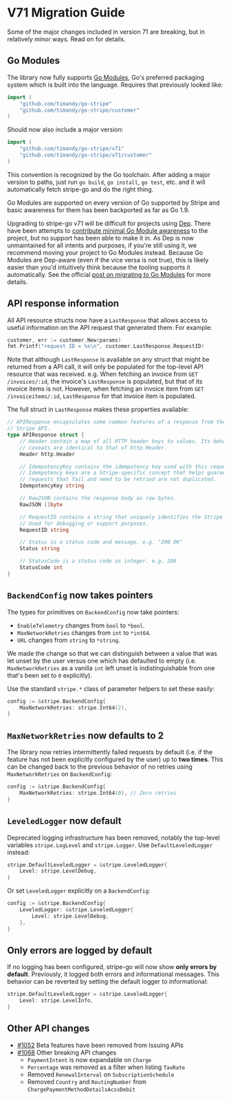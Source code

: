 # V71 Migration Guide

Some of the major changes included in version 71 are breaking, but in relatively minor ways. Read on for details.

## Go Modules

The library now fully supports [Go Modules](https://github.com/golang/go/wiki/Modules), Go's preferred packaging system which is built into the language. Requires that previously looked like:

``` go
import (
    "github.com/timandy/go-stripe"
    "github.com/timandy/go-stripe/customer"
)
```

Should now also include a major version:

``` go
import (
    "github.com/timandy/go-stripe/v71"
    "github.com/timandy/go-stripe/v71/customer"
)
```

This convention is recognized by the Go toolchain. After adding a major version to paths, just run `go build`, `go install`, `go test`, etc. and it will automatically fetch stripe-go and do the right thing.

Go Modules are supported on every version of Go supported by Stripe and basic awareness for them has been backported as far as Go 1.9.

Upgrading to stripe-go v71 will be difficult for projects using [Dep](https://github.com/golang/dep). There have been attempts to [contribute minimal Go Module awareness](https://github.com/golang/dep/pull/1963) to the project, but no support has been able to make it in. As Dep is now unmaintained for all intents and purposes, if you're still using it, we recommend moving your project to Go Modules instead. Because Go Modules are Dep-aware (even if the vice versa is not true), this is likely easier than you'd intuitively think because the tooling supports it automatically. See the official [post on migrating to Go Modules](https://blog.golang.org/migrating-to-go-modules) for more details.

## API response information

All API resource structs now have a `LastResponse` that allows access to useful information on the API request that generated them. For example:

``` go
customer, err := customer.New(params)
fmt.Printf("request ID = %s\n", customer.LastResponse.RequestID)
```

Note that although `LastResponse` is available on any struct that might be returned from a API call, it will only be populated for the top-level API resource that was received. e.g. When fetching an invoice from `GET /invoices/:id`, the invoice's `LastResponse` is populated, but that of its invoice items is not. However, when fetching an invoice item from `GET /invoiceitems/:id`, `LastResponse` for that invoice item is populated.

The full struct in `LastResponse` makes these properties available:

``` go
// APIResponse encapsulates some common features of a response from the
// Stripe API.
type APIResponse struct {
	// Header contain a map of all HTTP header keys to values. Its behavior and
	// caveats are identical to that of http.Header.
	Header http.Header

	// IdempotencyKey contains the idempotency key used with this request.
	// Idempotency keys are a Stripe-specific concept that helps guarantee that
	// requests that fail and need to be retried are not duplicated.
	IdempotencyKey string

	// RawJSON contains the response body as raw bytes.
	RawJSON []byte

	// RequestID contains a string that uniquely identifies the Stripe request.
	// Used for debugging or support purposes.
	RequestID string

	// Status is a status code and message. e.g. "200 OK"
	Status string

	// StatusCode is a status code as integer. e.g. 200
	StatusCode int
}
```

## `BackendConfig` now takes pointers

The types for primitives on `BackendConfig` now take pointers:

* `EnableTelemetry` changes from `bool` to `*bool`.
* `MaxNetworkRetries` changes from `int` to `*int64`.
* `URL` changes from `string` to `*string`.

We made the change so that we can distinguish between a value that was let unset by the user versus one which has defaulted to empty (i.e. `MaxNetworkRetries` as a vanilla `int` left unset is indistinguishable from one that's been set to `0` explicitly).

Use the standard `stripe.*` class of parameter helpers to set these easily:

``` go
config := &stripe.BackendConfig{
    MaxNetworkRetries: stripe.Int64(2),
}
```

## `MaxNetworkRetries` now defaults to 2

The library now retries intermittently failed requests by default (i.e. if the feature has not been explicitly configured by the user) up to **two times**. This can be changed back to the previous behavior of no retries using `MaxNetworkRetries` on `BackendConfig`:

``` go
config := &stripe.BackendConfig{
    MaxNetworkRetries: stripe.Int64(0), // Zero retries
}
```

## `LeveledLogger` now default

Deprecated logging infrastructure has been removed, notably the top-level variables `stripe.LogLevel` and `stripe.Logger`. Use `DefaultLeveledLogger` instead:

``` go
stripe.DefaultLeveledLogger = &stripe.LeveledLogger{
    Level: stripe.LevelDebug,
}
```

Or set `LeveledLogger` explicitly on a `BackendConfig`:

``` go
config := &stripe.BackendConfig{
    LeveledLogger: &stripe.LeveledLogger{
        Level: stripe.LevelDebug,
    },
}
```

## Only errors are logged by default

If no logging has been configured, stripe-go will now show **only errors by default**. Previously, it logged both errors and informational messages. This behavior can be reverted by setting the default logger to informational:

``` go
stripe.DefaultLeveledLogger = &stripe.LeveledLogger{
    Level: stripe.LevelInfo,
}
```

## Other API changes

* [#1052](https://github.com/stripe/stripe-go/pull/1052) Beta features have been removed from Issuing APIs
* [#1068](https://github.com/stripe/stripe-go/pull/1068) Other breaking API changes
    * `PaymentIntent` is now expandable on `Charge`
    * `Percentage` was removed as a filter when listing `TaxRate`
    * Removed `RenewalInterval` on `SubscriptionSchedule`
    * Removed `Country` and `RoutingNumber` from `ChargePaymentMethodDetailsAcssDebit`
